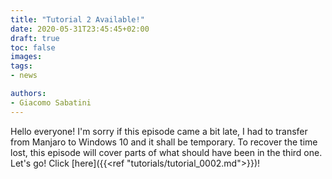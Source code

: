 ```yaml
---
title: "Tutorial 2 Available!"
date: 2020-05-31T23:45:45+02:00
draft: true
toc: false
images:
tags:
- news

authors:
- Giacomo Sabatini
---
```

Hello everyone! I'm sorry if this episode came a bit late, I had to transfer from Manjaro to Windows 10 and it shall be temporary. To recover the time lost, this episode will cover parts of what should have been in the third one. Let's go!
 Click [here]({{<ref "tutorials/tutorial_0002.md">}})!

